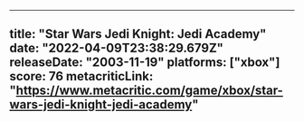 
---
title: "Star Wars Jedi Knight: Jedi Academy"
date: "2022-04-09T23:38:29.679Z"
releaseDate: "2003-11-19"
platforms: ["xbox"]
score: 76
metacriticLink: "https://www.metacritic.com/game/xbox/star-wars-jedi-knight-jedi-academy"
---
